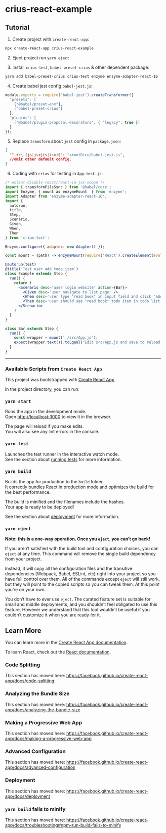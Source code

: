 # crius-react-example

## Tutorial

1. Create project with `create-react-app`:

```sh
npx create-react-app crius-react-example
```

2. Eject project run `yarn eject`

3. Install `crius-test`, `babel-preset-crius` & other dependent package:

```sh
yarn add babel-preset-crius crius-test enzyme enzyme-adapter-react-16
```

4. Create babel jest config `babel-jest.js`:

```js
module.exports = require('babel-jest').createTransformer({
  "presets": [
    ["@babel/preset-env"],
    ["babel-preset-crius"]
  ],
  "plugins": [
    ["@babel/plugin-proposal-decorators", { "legacy": true }]
  ]
});
```

5. Replace `transform` about `jest` config in `package.json`:

```json
{
  "^.+\\.(js|jsx|ts|tsx)$": "<rootDir>/babel-jest.js",
  //omit other default config.
}
```

6. Coding with `crius` for testing in `App.test.js`:

```jsx
/* eslint-disable react/react-in-jsx-scope */
import { transformFileSync } from '@babel/core';
import Enzyme, { mount as enzymeMount  } from 'enzyme';
import Adapter from 'enzyme-adapter-react-16';
import {
  autorun,
  title,
  Step,
  Scenario,
  Given,
  When,
  Then
} from 'crius-test';

Enzyme.configure({ adapter: new Adapter() });

const mount = (path) => enzymeMount(require('React').createElement(eval(transformFileSync(path).code)));

@autorun(test)
@title('Test user add todo item')
class Example extends Step {
  run() {
    return (
      <Scenario desc='user login website' action={Bar}>
        <Given desc='user navigate to list page' />
        <When desc='user type "read book" in input field and click "add" button' />
        <Then desc='user should see "read book" todo item in todo list' />
      </Scenario>
    )
  }
}

class Bar extends Step {
  run() {
    const wrapper = mount('./src/App.js');
    expect(wrapper.text()).toEqual("Edit src/App.js and save to reload.Learn React");
  }
}

```

---

### Available Scripts from `Create React App`

This project was bootstrapped with [Create React App](https://github.com/facebook/create-react-app).

In the project directory, you can run:

### `yarn start`

Runs the app in the development mode.<br />
Open [http://localhost:3000](http://localhost:3000) to view it in the browser.

The page will reload if you make edits.<br />
You will also see any lint errors in the console.

### `yarn test`

Launches the test runner in the interactive watch mode.<br />
See the section about [running tests](https://facebook.github.io/create-react-app/docs/running-tests) for more information.

### `yarn build`

Builds the app for production to the `build` folder.<br />
It correctly bundles React in production mode and optimizes the build for the best performance.

The build is minified and the filenames include the hashes.<br />
Your app is ready to be deployed!

See the section about [deployment](https://facebook.github.io/create-react-app/docs/deployment) for more information.

### `yarn eject`

**Note: this is a one-way operation. Once you `eject`, you can’t go back!**

If you aren’t satisfied with the build tool and configuration choices, you can `eject` at any time. This command will remove the single build dependency from your project.

Instead, it will copy all the configuration files and the transitive dependencies (Webpack, Babel, ESLint, etc) right into your project so you have full control over them. All of the commands except `eject` will still work, but they will point to the copied scripts so you can tweak them. At this point you’re on your own.

You don’t have to ever use `eject`. The curated feature set is suitable for small and middle deployments, and you shouldn’t feel obligated to use this feature. However we understand that this tool wouldn’t be useful if you couldn’t customize it when you are ready for it.

## Learn More

You can learn more in the [Create React App documentation](https://facebook.github.io/create-react-app/docs/getting-started).

To learn React, check out the [React documentation](https://reactjs.org/).

### Code Splitting

This section has moved here: https://facebook.github.io/create-react-app/docs/code-splitting

### Analyzing the Bundle Size

This section has moved here: https://facebook.github.io/create-react-app/docs/analyzing-the-bundle-size

### Making a Progressive Web App

This section has moved here: https://facebook.github.io/create-react-app/docs/making-a-progressive-web-app

### Advanced Configuration

This section has moved here: https://facebook.github.io/create-react-app/docs/advanced-configuration

### Deployment

This section has moved here: https://facebook.github.io/create-react-app/docs/deployment

### `yarn build` fails to minify

This section has moved here: https://facebook.github.io/create-react-app/docs/troubleshooting#npm-run-build-fails-to-minify
